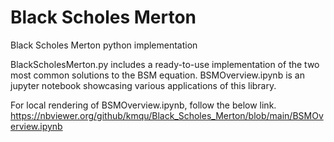 # Black Scholes Merton
Black Scholes Merton python implementation

BlackScholesMerton.py includes a ready-to-use implementation of the two most common solutions to the BSM equation. 
BSMOverview.ipynb is an jupyter notebook showcasing various applications of this library.

For local rendering of BSMOverview.ipynb, follow the below link.
https://nbviewer.org/github/kmqu/Black_Scholes_Merton/blob/main/BSMOverview.ipynb
